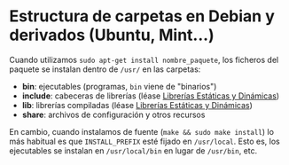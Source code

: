 # Estructura de carpetas en Debian y derivados (Ubuntu, Mint...)

Cuando utilizamos `sudo apt-get install nombre_paquete`, los ficheros del paquete se instalan dentro de `/usr/` en las carpetas:

* **bin**: ejecutables (programas, `bin` viene de "binarios")
* **include**: cabeceras de librerías (léase [Librerías Estáticas y Dinámicas](../programming/libs.md))
* **lib**: librerías compiladas (léase [Librerías Estáticas y Dinámicas](../programming/libs.md))
* **share**: archivos de configuración y otros recursos

En cambio, cuando instalamos de fuente (`make && sudo make install`) lo más habitual es que `INSTALL_PREFIX` esté fijado en `/usr/local`. Esto es, los ejecutables se instalan en `/usr/local/bin` en lugar de `/usr/bin`, etc.
